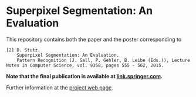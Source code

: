 # Superpixel Segmentation: An Evaluation

This repository contains both the paper and the poster corresponding to 

	[2] D. Stutz.
		Superpixel Segmentation: An Evaluation.
		Pattern Recognition (J. Gall, P. Gehler, B. Leibe (Eds.)), Lecture Notes in Computer Science, vol. 9358, pages 555 - 562, 2015.

**Note that the final publication is available at [link.springer.com](http://link.springer.com/chapter/10.1007/978-3-319-24947-6_46).**
		
Further information at the [project web page](http://davidstutz.de/projects/superpixelsseeds/).
